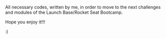 All necessary codes, written by me, in order to move to the next challenges and modules of the Launch Base/Rocket Seat Bootcamp.

Hope you enjoy it!!!

:)
